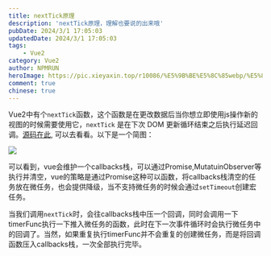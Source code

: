 ```yaml
---
title: nextTick原理
description: 'nextTick原理，理解也要说的出来哦'
pubDate: 2024/3/1 17:05:03
updatedDate: 2024/3/1 17:05:03
tags:
    - Vue2
category: Vue2
author: NPMRUN
heroImage: https://pic.xieyaxin.top/r10086/%E5%9B%BE%E5%8C%85webp/%E5%8A%A8%E6%BC%AB%E7%BB%BC%E5%90%882/72354736_p0.webp
comment: true
chinese: true
---
```


Vue2中有个`nextTick`函数，这个函数是在更改数据后当你想立即使用js操作新的视图的时候需要使用它，`nextTick` 是在下次 DOM 更新循环结束之后执行延迟回调。[源码在此](https://github.com/vuejs/vue/blob/main/src/core/util/next-tick.ts#L88), 可以去看看。以下是一个简图：

![](/article/nextTick原理/2024-03-01_01-18-40-08.png)

可以看到，vue会维护一个callbacks栈，可以通过Promise,MutatuinObserver等执行并清空，vue的策略是通过Promise这种可以函数，将callbacks栈清空的任务放在微任务，也会提供降级，当不支持微任务的时候会通过`setTimeout`创建宏任务。

当我们调用`nextTick`时，会往callbacks栈中压一个回调，同时会调用一下timerFunc执行一下推入微任务的函数，此时在下一次事件循环时会执行微任务中的回调了。当然，如果重复执行timerFunc并不会重复的创建微任务，而是将回调函数压入callbacks栈，一次全部执行完毕。

<!-- 修改vue中的data数据后，vue会在什么时候更新dom？[源码在此](https://github.com/vuejs/vue/blob/bed04a77e575d6c4c1d903f60087dca874f7213e/src/core/observer/scheduler.ts#L197)

修改数据后，会触发对象的set方法，会通知watcher，从而触发watcher的update方法，update方法内会将watcher添加进watcher队列，执行nexttick，把清空wacher队列的方法加入到微任务，等待同步事件执行完成后，浏览器就会执行微任务，从而更新dom。 -->
